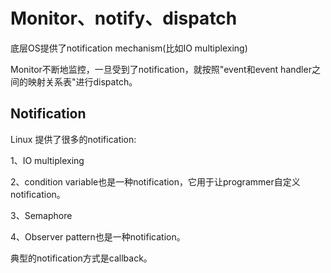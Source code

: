# Monitor、notify、dispatch

底层OS提供了notification mechanism(比如IO multiplexing)

Monitor不断地监控，一旦受到了notification，就按照"event和event handler之间的映射关系表"进行dispatch。



## Notification

Linux 提供了很多的notification: 

1、IO multiplexing

2、condition variable也是一种notification，它用于让programmer自定义notification。

3、Semaphore

4、Observer pattern也是一种notification。

典型的notification方式是callback。
